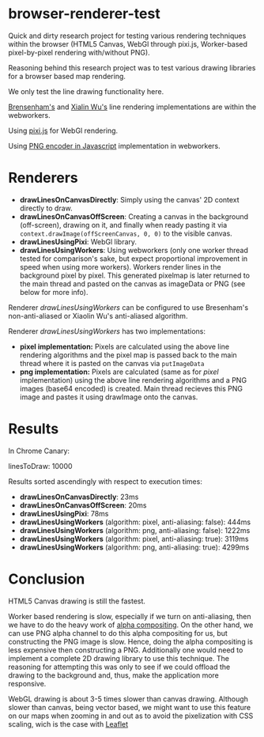browser-renderer-test
=====================

Quick and dirty research project for testing various rendering techniques within the browser (HTML5 Canvas, WebGl through pixi.js, Worker-based pixel-by-pixel rendering with/without PNG).

Reasoning behind this research project was to test various drawing libraries for a browser based map rendering.

We only test the line drawing functionality here.

[Brensenham's](http://en.wikipedia.org/wiki/Bresenham's_line_algorithm#Simplification) and [Xialin Wu's](http://en.wikipedia.org/wiki/Xiaolin_Wu%27s_line_algorithm) line rendering implementations are within the webworkers.

Using [pixi.js](https://github.com/GoodBoyDigital/pixi.js/) for WebGl rendering.

Using [PNG encoder in Javascript](http://www.xarg.org/2010/03/generate-client-side-png-files-using-javascript/) implementation in webworkers.

Renderers
=========

- **drawLinesOnCanvasDirectly**: Simply using the canvas' 2D context directly to draw.
- **drawLinesOnCanvasOffScreen**: Creating a canvas in the background (off-screen), drawing on it, and finally when ready pasting it via `context.drawImage(offScreenCanvas, 0, 0)` to the visible canvas.
- **drawLinesUsingPixi**: WebGl library.
- **drawLinesUsingWorkers**: Using webworkers (only one worker thread tested for comparison's sake, but expect proportional improvement in speed when using more workers). Workers render lines in the background pixel by pixel. This generated pixelmap is later returned to the main thread and pasted on the canvas as imageData or PNG (see below for more info).

Renderer _drawLinesUsingWorkers_ can be configured to use Bresenham's non-anti-aliased or Xiaolin Wu's anti-aliased algorithm.

Renderer _drawLinesUsingWorkers_ has two implementations:

- **pixel implementation:** Pixels are calculated using the above line rendering algorithms and the pixel map is passed back to the main thread where it is pasted on the canvas via `putImageData`
- **png implementation:** Pixels are calculated (same as for _pixel_ implementation) using the above line rendering algorithms and a PNG images (base64 encoded) is created. Main thread recieves this PNG image and pastes it using drawImage onto the canvas.


Results
=======

In Chrome Canary:

linesToDraw: 10000

Results sorted ascendingly with respect to execution times:

- **drawLinesOnCanvasDirectly**: 23ms
- **drawLinesOnCanvasOffScreen**: 20ms
- **drawLinesUsingPixi**: 78ms
- **drawLinesUsingWorkers** (algorithm: pixel, anti-aliasing: false): 444ms
- **drawLinesUsingWorkers** (algorithm: png, anti-aliasing: false): 1222ms
- **drawLinesUsingWorkers** (algorithm: pixel, anti-aliasing: true): 3119ms
- **drawLinesUsingWorkers** (algorithm: png, anti-aliasing: true): 4299ms


Conclusion
==========

HTML5 Canvas drawing is still the fastest.

Worker based rendering is slow, especially if we turn on anti-aliasing, then we have to do the heavy work of [alpha compositing](http://en.wikipedia.org/wiki/Alpha_compositing). On the other hand, we can use PNG alpha channel to do this alpha compositing for us, but constructing the PNG image is slow. Hence, doing the alpha compositing is less expensive then constructing a PNG. Additionally one would need to implement a complete 2D drawing library to use this technique. The reasoning for attempting this was only to see if we could offload the drawing to the background and, thus, make the application more responsive.

WebGL drawing is about 3-5 times slower than canvas drawing. Although slower than canvas, being vector based, we might want to use this feature on our maps when zooming in and out as to avoid the pixelization with CSS scaling, wich is the case with [Leaflet](http://leafletjs.com/)


